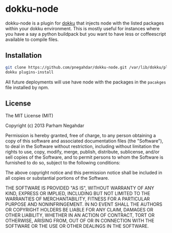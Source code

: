 # dokku-node

dokku-node is a plugin for [dokku][dokku] that injects node with the listed packages within your dokku environment.
This is mostly useful for instances where you have a say a python buildpack but you want to have less or coffeescript
available to compile files.

## Installation

```sh
git clone https://github.com/pnegahdar/dokku-node.git /var/lib/dokku/plugins/dokku-node
dokku plugins-install
```

All future deployments will use have node with the packages in the `pacakges` file installed by npm.

## License

The MIT License (MIT)

Copyright (c) 2013 Parham Negahdar

Permission is hereby granted, free of charge, to any person obtaining a copy
of this software and associated documentation files (the "Software"), to deal
in the Software without restriction, including without limitation the rights
to use, copy, modify, merge, publish, distribute, sublicense, and/or sell
copies of the Software, and to permit persons to whom the Software is
furnished to do so, subject to the following conditions:

The above copyright notice and this permission notice shall be included in
all copies or substantial portions of the Software.

THE SOFTWARE IS PROVIDED "AS IS", WITHOUT WARRANTY OF ANY KIND, EXPRESS OR
IMPLIED, INCLUDING BUT NOT LIMITED TO THE WARRANTIES OF MERCHANTABILITY,
FITNESS FOR A PARTICULAR PURPOSE AND NONINFRINGEMENT. IN NO EVENT SHALL THE
AUTHORS OR COPYRIGHT HOLDERS BE LIABLE FOR ANY CLAIM, DAMAGES OR OTHER
LIABILITY, WHETHER IN AN ACTION OF CONTRACT, TORT OR OTHERWISE, ARISING FROM,
OUT OF OR IN CONNECTION WITH THE SOFTWARE OR THE USE OR OTHER DEALINGS IN THE
SOFTWARE.

[dokku]: https://github.com/progrium/dokku
